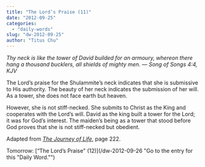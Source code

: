 ```yaml
---
title: "The Lord’s Praise (11)"
date: "2012-09-25"
categories: 
  - "daily-words"
slug: "dw-2012-09-25"
author: "Titus Chu"
---
```


_Thy neck is like the tower of David builded for an armoury, whereon there hang a thousand bucklers, all shields of mighty men. — Song of Songs 4:4, KJV_

The Lord’s praise for the Shulammite’s neck indicates that she is submissive to His authority. The beauty of her neck indicates the submission of her will. As a tower, she does not face earth but heaven.

However, she is not stiff-necked. She submits to Christ as the King and cooperates with the Lord’s will. David as the king built a tower for the Lord; it was for God’s interest. The maiden’s being as a tower that stood before God proves that she is not stiff-necked but obedient.

Adapted from _[The Journey of Life](/book-journey "Go to the listing for this book.")_, page 222.

Tomorrow: [“The Lord’s Praise" (12)](/dw-2012-09-26 "Go to the entry for this "Daily Word."")
